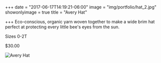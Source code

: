 +++
date = "2017-06-17T14:19:21-06:00"
image = "img/portfolio/hat_2.jpg"
showonlyimage = true
title = "Avery Hat"

+++
Eco-conscious, organic yarn woven together to make a wide brim hat perfect at protecting every little bee's eyes from the sun.

Sizes 0-2T

$30.00

![Avery Hat](/img/portfolio/hat_2.jpg)
